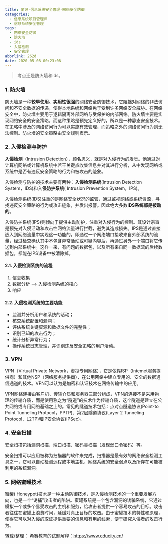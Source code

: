```yaml
---
title: 笔记-信息系统安全管理-网络安全防御
categories:
  - 信息系统项目管理师
  - 信息系统安全管理
tags:
  - 网络安全防御
  - 防火墙
  - ids
  - 入侵检测
  - 安全管理
abbrlink: 262d
date: 2020-05-08 00:23:08
---
```


> 考点还是防火墙和ids。

<!-- more -->

### 1. 防火墙

防火墙是一种**较早使用、实用性很强**的网络安全防御技术，它阻挡对网络的非法访问和不安全数据的传递，使得本地系统和网络免于受到许多网络安全威胁。在网络安全中，防火墙主要用于逻辑隔离外部网络与受保护的内部网络。防火墙主要是实现网络安全的安全策略，而这种策略是预先定义好的，所以是一种静态安全技术。在策略中涉及的网络访问行为可以实施有效管理，而策略之外的网络访问行为则无法控制。防火墙的安全策略由安全规则表示。

### 2. 入侵检测与防护

**入侵检测**（Intrusion Detection），顾名思义，就是对入侵行为的发觉。他通过对计算机网络或计算机系统中若干关键点收集信息并对其进行分析，从中发现网络或系统中是否有违反安全策略的行为和被攻击的迹象。

入侵检测与防护的技术主要有两种：**入侵检测系统**(lntrusion Detection System，IDS)和入**侵防护系统**( Intrusion Prevention  System，IPS)。

入侵检测系统(IDS)注重的是网络安全状况的监管，通过监视网络或系统资源，寻找违反安全策略的行为或攻击迹象，并发出报警。因此绝大多数**IDS系统部是被动的**。

入侵防护系统(IPS)则倾向于提供主动防护，注重对入侵行为的控制。其设计宗旨是预先对入侵活动和攻击性网络流量进行拦截，避免其造成损失。IPS是通过直接嵌入到网络流量中实现这一功能的，即通过一个网络端口接收来自外部系统的流量，经过检查确认其中不包含异常活动或可疑内容后，再通过另外一个端口将它传送到内部系统中。这样一来，有问题的数据包，以及所有来自同一数据流的后续数据包，都能在IPS设备中被清除掉。

#### 2.1. 入侵检测系统的流程

1. 信息收集
2. 数据分析 --> 入侵检测系统的核心
3. 响应

#### 2.2. 入侵检测系统的主要功能

- 监测并分析用户和系统的活动；
- 核查系统配置和漏洞；
- 评估系统关键资源和数据文件的完整性；
- 识别已知的攻击行为；
- 统计分析异常行为；
- 操作系统日志管理，并识别违反安全策略的用户活动。 

### 3. VPN

VPN（Virtual Private Network，虚拟专用网络），它是依靠ISP（Intemet服务提供商）和其他NSP（网络服务提供商），在公用网络中建立专用的、安全的数据通信通道的技术。VPN可以认为是加密和认证技术在网络传输中的应用。

VPN网络连接由客户机、传输介质和服务器三部分组成，VPN的连接不是采用物理的传输介质，而是使用称之为“隧道”的技术作为传输介质，这个隧道是建立在公共网络或专用网络基础之上的。常见的隧道技术包括：点对点隧道协议(Point-to Point Tunneling Protocol，PPTP)、第2层隧道协议(Layer 2 Tunneling Protocol．L2TP)和IP安全协议(IPSec)。

### 4. 安全扫描

安全扫描包括漏洞扫描、端口扫描、密码类扫描（发现弱口令密码）等。

安全扫描可以应用被称为扫描器的软件来完成，扫描器是最有效的网络安全检测工具之一，它可以自动检测远程或本地主机、网络系统的安全弱点以及所存在可能被利用的系统漏洞。

### 5. 网络蜜罐技术

蜜罐( Honeypot)技术是一种主动防御技术，是入侵检测技术的一个重要发展方向，也是一个“诱捕”攻击者的陷阱。蜜罐系统是一个包含漏洞的诱骗系统，它通过模拟一个或多个易受攻击的主机和服务，给攻击者提供一个容易攻击的目标。攻击者往往在蜜罐上浪费时间，延缓对真正目标的攻击。由于蜜罐技术的特性和原理，使得它可以对入侵的取证提供重要的信息和有用的线索，便于研究入侵者的攻击行为。


转载/整理：
希赛教育的试题解释：<https://www.educity.cn/>
